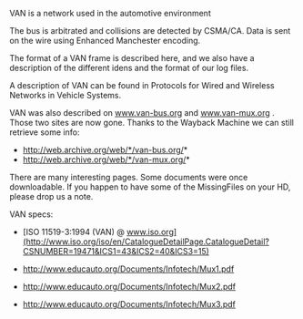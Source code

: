 VAN is a network used in the automotive environment

The bus is arbitrated and collisions are detected by CSMA/CA. Data is sent on the wire using Enhanced Manchester encoding.

The format of a VAN frame is described here, and we also have a description of the different idens and the format of our log files.

A description of VAN can be found in Protocols for Wired and Wireless Networks in Vehicle Systems.

VAN was also described on www.van-bus.org and www.van-mux.org . Those two sites are now gone. Thanks to the Wayback Machine we can still retrieve some info:

  * http://web.archive.org/web/*/van-bus.org/*
  * http://web.archive.org/web/*/van-mux.org/*

There are many interesting pages. Some documents were once downloadable. If you happen to have some of the MissingFiles on your HD, please drop us a note.

VAN specs:

  * [ISO 11519-3:1994 (VAN) @ www.iso.org](http://www.iso.org/iso/en/CatalogueDetailPage.CatalogueDetail?CSNUMBER=19471&ICS1=43&ICS2=40&ICS3=15)

  * http://www.educauto.org/Documents/Infotech/Mux1.pdf
  * http://www.educauto.org/Documents/Infotech/Mux2.pdf
  * http://www.educauto.org/Documents/Infotech/Mux3.pdf